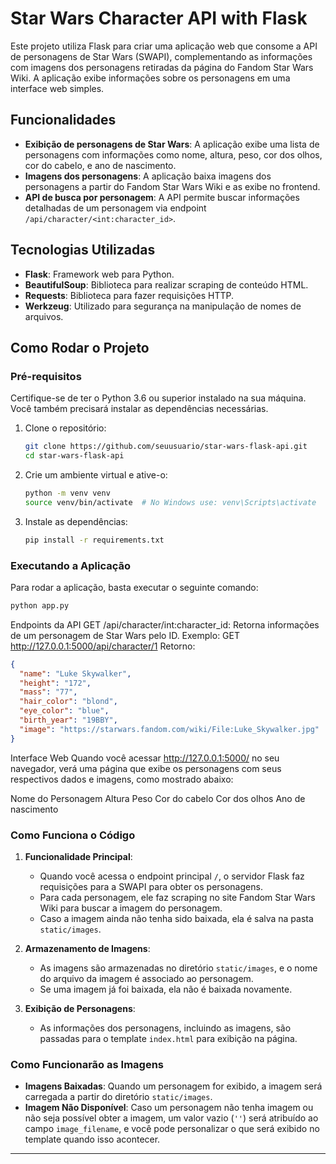 # Star Wars Character API with Flask

Este projeto utiliza Flask para criar uma aplicação web que consome a API de personagens de Star Wars (SWAPI), complementando as informações com imagens dos personagens retiradas da página do Fandom Star Wars Wiki. A aplicação exibe informações sobre os personagens em uma interface web simples.

## Funcionalidades

- **Exibição de personagens de Star Wars**: A aplicação exibe uma lista de personagens com informações como nome, altura, peso, cor dos olhos, cor do cabelo, e ano de nascimento.
- **Imagens dos personagens**: A aplicação baixa imagens dos personagens a partir do Fandom Star Wars Wiki e as exibe no frontend.
- **API de busca por personagem**: A API permite buscar informações detalhadas de um personagem via endpoint `/api/character/<int:character_id>`.

## Tecnologias Utilizadas

- **Flask**: Framework web para Python.
- **BeautifulSoup**: Biblioteca para realizar scraping de conteúdo HTML.
- **Requests**: Biblioteca para fazer requisições HTTP.
- **Werkzeug**: Utilizado para segurança na manipulação de nomes de arquivos.
  
## Como Rodar o Projeto

### Pré-requisitos

Certifique-se de ter o Python 3.6 ou superior instalado na sua máquina. Você também precisará instalar as dependências necessárias.

1. Clone o repositório:
    ```bash
    git clone https://github.com/seuusuario/star-wars-flask-api.git
    cd star-wars-flask-api
    ```

2. Crie um ambiente virtual e ative-o:
    ```bash
    python -m venv venv
    source venv/bin/activate  # No Windows use: venv\Scripts\activate
    ```

3. Instale as dependências:
    ```bash
    pip install -r requirements.txt
    ```

### Executando a Aplicação

Para rodar a aplicação, basta executar o seguinte comando:

```bash
python app.py
```

Endpoints da API
GET /api/character/int:character_id: Retorna informações de um personagem de Star Wars pelo ID.
Exemplo: GET http://127.0.0.1:5000/api/character/1
Retorno:

```json
{
  "name": "Luke Skywalker",
  "height": "172",
  "mass": "77",
  "hair_color": "blond",
  "eye_color": "blue",
  "birth_year": "19BBY",
  "image": "https://starwars.fandom.com/wiki/File:Luke_Skywalker.jpg"
}
```

Interface Web
Quando você acessar http://127.0.0.1:5000/ no seu navegador, verá uma página que exibe os personagens com seus respectivos dados e imagens, como mostrado abaixo:

Nome do Personagem
Altura
Peso
Cor do cabelo
Cor dos olhos
Ano de nascimento


### Como Funciona o Código

1. **Funcionalidade Principal**:
   - Quando você acessa o endpoint principal `/`, o servidor Flask faz requisições para a SWAPI para obter os personagens.
   - Para cada personagem, ele faz scraping no site Fandom Star Wars Wiki para buscar a imagem do personagem.
   - Caso a imagem ainda não tenha sido baixada, ela é salva na pasta `static/images`.

2. **Armazenamento de Imagens**:
   - As imagens são armazenadas no diretório `static/images`, e o nome do arquivo da imagem é associado ao personagem.
   - Se uma imagem já foi baixada, ela não é baixada novamente.

3. **Exibição de Personagens**:
   - As informações dos personagens, incluindo as imagens, são passadas para o template `index.html` para exibição na página.

### Como Funcionarão as Imagens

- **Imagens Baixadas**: Quando um personagem for exibido, a imagem será carregada a partir do diretório `static/images`.
- **Imagem Não Disponível**: Caso um personagem não tenha imagem ou não seja possível obter a imagem, um valor vazio (`''`) será atribuído ao campo `image_filename`, e você pode personalizar o que será exibido no template quando isso acontecer.

---


